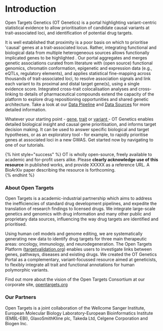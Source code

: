 # Introduction

Open Targets Genetics \(OT Genetics\) is a portal highlighting variant-centric statistical evidence to allow prioritisation of candidate causal variants at trait-associated loci, and identification of potential drug targets. 

It is well established that proximity is a poor basis on which to prioritise 'causal' genes at a trait-associated locus.  Rather, integrating functional and biological data from multiple heterogeneous sources allows functionally implicated genes to be highlighted .  Our portal aggregates and merges genetic associations curated from literature with \(open source\) functional genomics, chromatin conformation, epigenetic and expression data \(e.g., eQTLs, regulatory elements\), and applies statistical fine-mapping across thousands of trait-associated loci, to resolve association signals and link each variant to its proximal and distal target gene\(s\), using a single evidence score. Integrated cross-trait colocalisation analyses and cross-linking to details of pharmaceutical compounds extend the capacity of the platform to explore drug repositioning opportunities and shared genetic architecture. Take a look at our [Data Pipeline](our-approach/data-pipeline.md) and [Data Sources](our-approach/data-sources.md#overview-of-data-sources) for more detailed information.  

Whatever your starting point - [gene](howto/gene-target.md), [trait](howto/trait-or-disease.md) or [variant ](howto/variant.md)- OT Genetics enables detailed biological insight  and causal gene prioritisation, and informs target decision making.  It can be used to answer specific biological and target hypotheses, or as an exploratory tool - for example, to rapidly prioritise genes at associated loci in a new GWAS.  Get started now by navigating to one of our tutorials.     

{% hint style="success" %}
OT is wholly open-source, freely available to academic and for-profit users alike.  Please **clearly acknowledge use of this resource** in published works, and provide XXXXX as a reference URL.  A BioArXiv paper describing the resource is forthcoming.   
{% endhint %}

### About Open Targets

Open Targets is a academic-industrial partnership which aims to address the inefficiencies of standard drug development pipelines, and expedite the translation of research findings to licensed drugs.  We integrate large-scale genetics and genomics with drug information and many other public and proprietary data sources, influencing the way drug targets are identified and prioritised. 

Using human cell models and genome editing, we are systematically generating new data to identify drug targets for three main therapeutic areas: oncology, immunology, and neurodegeneration. The Open Targets Platform \([targetvalidation.org](www.targetvalidation.org)\) enables users to investigate links between genes, pathways, diseases and existing drugs.  We created the OT Genetics Portal as a complementary, variant-focussed resource aimed at geneticists, to flexibly integrate all trait and functional annotations for human polymorphic variants.  

Find out more about the vision of the Open Targets Consortium at our corporate site, [opentargets.org](www.opentargets.org)

### Our Partners

Open Targets is a joint collaboration of the Wellcome Sanger Institute, European Molecular Biology Laboratory-European Bioinformatics Institute \(EMBL-EBI\), GlaxoSmithKline plc, Takeda Ltd, Celgene Corporation and Biogen Inc.


